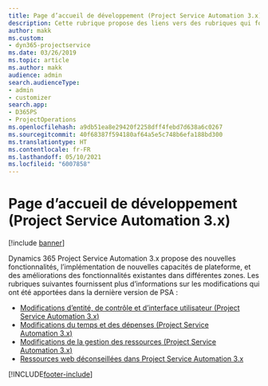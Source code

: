 ```yaml
---
title: Page d’accueil de développement (Project Service Automation 3.x)
description: Cette rubrique propose des liens vers des rubriques qui fournissent des informations sur le développement de Dynamics 365 Project Service Automation (PSA) version 3.x.
author: makk
ms.custom:
- dyn365-projectservice
ms.date: 03/26/2019
ms.topic: article
ms.author: makk
audience: admin
search.audienceType:
- admin
- customizer
search.app:
- D365PS
- ProjectOperations
ms.openlocfilehash: a9db51ea8e29420f2258dff4febd7d638a6c0267
ms.sourcegitcommit: 40f68387f594180af64a5e5c748b6efa188bd300
ms.translationtype: HT
ms.contentlocale: fr-FR
ms.lasthandoff: 05/10/2021
ms.locfileid: "6007858"
---
```

# <a name="development-home-page-project-service-automation-3x"></a>Page d’accueil de développement (Project Service Automation 3.x)

[!include [banner](../../includes/psa-now-project-operations.md)]

Dynamics 365 Project Service Automation 3.x propose des nouvelles fonctionnalités, l’implémentation de nouvelles capacités de plateforme, et des améliorations des fonctionnalités existantes dans différentes zones. Les rubriques suivantes fournissent plus d’informations sur les modifications qui ont été apportées dans la dernière version de PSA :

- [Modifications d’entité, de contrôle et d’interface utilisateur (Project Service Automation 3.x)](../developer-guides/entity-changes-v3.x.md)
- [Modifications du temps et des dépenses (Project Service Automation 3.x)](../developer-guides/time-expense-changes-v3.x.md)
- [Modifications de la gestion des ressources (Project Service Automation 3.x)](../developer-guides/resource-management-changes-v3.x.md)
- [Ressources web déconseillées dans Project Service Automation 3.x](../developer-guides/web-resources-deprecated-v3.x.md)


[!INCLUDE[footer-include](../../includes/footer-banner.md)]